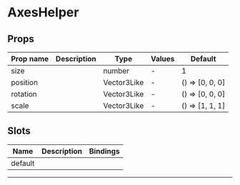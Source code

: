 # AxesHelper

## Props

| Prop name | Description | Type        | Values | Default            |
| --------- | ----------- | ----------- | ------ | ------------------ |
| size      |             | number      | -      | 1                  |
| position  |             | Vector3Like | -      | () =&gt; [0, 0, 0] |
| rotation  |             | Vector3Like | -      | () =&gt; [0, 0, 0] |
| scale     |             | Vector3Like | -      | () =&gt; [1, 1, 1] |

## Slots

| Name    | Description | Bindings |
| ------- | ----------- | -------- |
| default |             |          |

---
